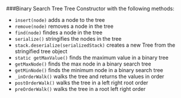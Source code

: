 ###Binary Search Tree
Tree Constructor with the following methods:
- `insert(node)` adds a node to the tree
- `remove(node)` removes a node in the tree
- `find(node)` findes a node in the tree
- `serialize()` stringifies the nodes in the tree
- `stack.deserialize(serializedStack)` creates a new Tree from the stringified tree object
- `static getMaxValue()` finds the maximum value in a binary tree
- `getMaxNode()` finds the max node in a binary search tree
- `getMinNode()` finds the minimum node in a binary search tree
- `_inOrderWalk()` walks the tree and returns the values in order 
- `postOrderWalk()` walks the tree in a left right root order
- `preOrderWalk()` walks the tree in a root left right order

